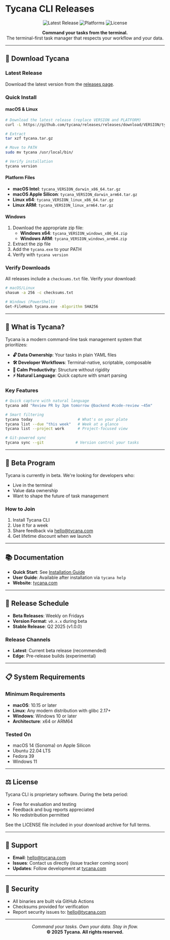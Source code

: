 # Tycana CLI Releases

<p align="center">
  <img src="https://img.shields.io/github/v/release/tycana/releases?style=for-the-badge&label=Latest%20Release" alt="Latest Release">
  <img src="https://img.shields.io/badge/Platform-macOS%20%7C%20Linux%20%7C%20Windows-blue?style=for-the-badge" alt="Platforms">
  <img src="https://img.shields.io/badge/License-Proprietary-red?style=for-the-badge" alt="License">
</p>

<p align="center">
  <strong>Command your tasks from the terminal.</strong><br>
  The terminal-first task manager that respects your workflow and your data.
</p>

---

## 🚀 Download Tycana

### Latest Release
Download the latest version from the [releases page](https://github.com/tycana/releases/releases/latest).

### Quick Install

#### macOS & Linux
```bash
# Download the latest release (replace VERSION and PLATFORM)
curl -L https://github.com/tycana/releases/releases/download/VERSION/tycana_VERSION_PLATFORM.tar.gz -o tycana.tar.gz

# Extract
tar xzf tycana.tar.gz

# Move to PATH
sudo mv tycana /usr/local/bin/

# Verify installation
tycana version
```

#### Platform Files
- **macOS Intel**: `tycana_VERSION_darwin_x86_64.tar.gz`
- **macOS Apple Silicon**: `tycana_VERSION_darwin_arm64.tar.gz`
- **Linux x64**: `tycana_VERSION_linux_x86_64.tar.gz`
- **Linux ARM**: `tycana_VERSION_linux_arm64.tar.gz`

#### Windows
1. Download the appropriate zip file:
   - **Windows x64**: `tycana_VERSION_windows_x86_64.zip`
   - **Windows ARM**: `tycana_VERSION_windows_arm64.zip`
2. Extract the zip file
3. Add the `tycana.exe` to your PATH
4. Verify with `tycana version`

### Verify Downloads
All releases include a `checksums.txt` file. Verify your download:

```bash
# macOS/Linux
shasum -a 256 -c checksums.txt

# Windows (PowerShell)
Get-FileHash tycana.exe -Algorithm SHA256
```

---

## 📘 What is Tycana?

Tycana is a modern command-line task management system that prioritizes:

- **🔓 Data Ownership**: Your tasks in plain YAML files
- **🛠️ Developer Workflows**: Terminal-native, scriptable, composable
- **🌱 Calm Productivity**: Structure without rigidity
- **⚡ Natural Language**: Quick capture with smart parsing

### Key Features

```bash
# Quick capture with natural language
tycana add "Review PR by 3pm tomorrow @backend #code-review ~45m"

# Smart filtering
tycana today                    # What's on your plate
tycana list --due "this week"   # Week at a glance
tycana list --project work      # Project-focused view

# Git-powered sync
tycana sync --git              # Version control your tasks
```

---

## 🎯 Beta Program

Tycana is currently in beta. We're looking for developers who:
- Live in the terminal
- Value data ownership
- Want to shape the future of task management

### How to Join
1. Install Tycana CLI
2. Use it for a week
3. Share feedback via [hello@tycana.com](mailto:hello@tycana.com)
4. Get lifetime discount when we launch

---

## 📚 Documentation

- **Quick Start**: See [Installation Guide](https://tycana.com/install)
- **User Guide**: Available after installation via `tycana help`
- **Website**: [tycana.com](https://tycana.com)

---

## 🔄 Release Schedule

- **Beta Releases**: Weekly on Fridays
- **Version Format**: `v0.x.x` during beta
- **Stable Release**: Q2 2025 (v1.0.0)

### Release Channels
- **Latest**: Current beta release (recommended)
- **Edge**: Pre-release builds (experimental)

---

## 📋 System Requirements

### Minimum Requirements
- **macOS**: 10.15 or later
- **Linux**: Any modern distribution with glibc 2.17+
- **Windows**: Windows 10 or later
- **Architecture**: x64 or ARM64

### Tested On
- macOS 14 (Sonoma) on Apple Silicon
- Ubuntu 22.04 LTS
- Fedora 39
- Windows 11

---

## ⚖️ License

Tycana CLI is proprietary software. During the beta period:
- Free for evaluation and testing
- Feedback and bug reports appreciated
- No redistribution permitted

See the LICENSE file included in your download archive for full terms.

---

## 🤝 Support

- **Email**: [hello@tycana.com](mailto:hello@tycana.com)
- **Issues**: Contact us directly (issue tracker coming soon)
- **Updates**: Follow development at [tycana.com](https://tycana.com)

---

## 🔐 Security

- All binaries are built via GitHub Actions
- Checksums provided for verification
- Report security issues to: hello@tycana.com

---

<p align="center">
  <i>Command your tasks. Own your data. Stay in flow.</i><br>
  <strong>© 2025 Tycana. All rights reserved.</strong>
</p>
